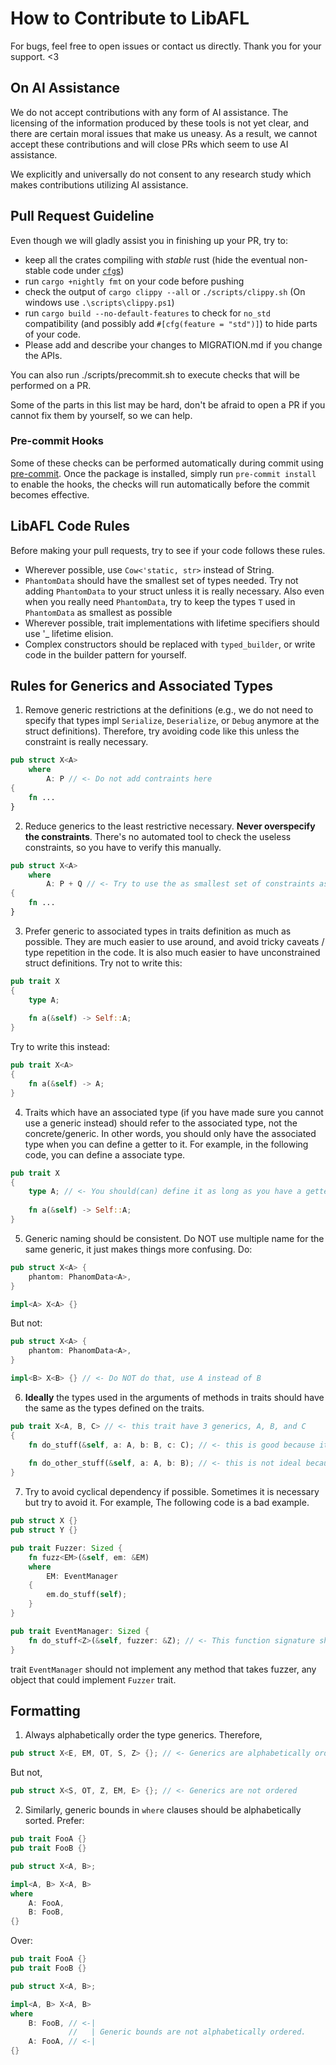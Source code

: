 # How to Contribute to LibAFL

For bugs, feel free to open issues or contact us directly. Thank you for your support. <3

## On AI Assistance

We do not accept contributions with any form of AI assistance.
The licensing of the information produced by these tools is not yet clear, and there are certain moral issues that make us uneasy.
As a result, we cannot accept these contributions and will close PRs which seem to use AI assistance.

We explicitly and universally do not consent to any research study which makes contributions utilizing AI assistance.

## Pull Request Guideline

Even though we will gladly assist you in finishing up your PR, try to:

- keep all the crates compiling with *stable* rust (hide the eventual non-stable code under [`cfg`s](https://github.com/AFLplusplus/LibAFL/blob/main/libafl/build.rs#L26))
- run `cargo +nightly fmt` on your code before pushing
- check the output of `cargo clippy --all` or `./scripts/clippy.sh` (On windows use `.\scripts\clippy.ps1`)
- run `cargo build --no-default-features` to check for `no_std` compatibility (and possibly add `#[cfg(feature = "std")]`) to hide parts of your code.
- Please add and describe your changes to MIGRATION.md if you change the APIs.

You can also run ./scripts/precommit.sh to execute checks that will be performed on a PR.

Some of the parts in this list may be hard, don't be afraid to open a PR if you cannot fix them by yourself, so we can help.

### Pre-commit Hooks

Some of these checks can be performed automatically during commit using [pre-commit](https://pre-commit.com/).
Once the package is installed, simply run `pre-commit install` to enable the hooks, the checks will run automatically before the commit becomes effective.

## LibAFL Code Rules

Before making your pull requests, try to see if your code follows these rules.

- Wherever possible, use `Cow<'static, str>` instead of String.
- `PhantomData` should have the smallest set of types needed. Try not adding `PhantomData` to your struct unless it is really necessary. Also even when you really need `PhantomData`, try to keep the types `T` used in `PhantomData` as smallest as possible
- Wherever possible, trait implementations with lifetime specifiers should use '_ lifetime elision.
- Complex constructors should be replaced with `typed_builder`, or write code in the builder pattern for yourself.

## Rules for Generics and Associated Types

1. Remove generic restrictions at the definitions (e.g., we do not need to specify that types impl `Serialize`, `Deserialize`, or `Debug` anymore at the struct definitions). Therefore, try avoiding code like this unless the constraint is really necessary.

```rust
pub struct X<A> 
    where
        A: P // <- Do not add contraints here
{
    fn ...
}
```

2. Reduce generics to the least restrictive necessary. __Never overspecify the constraints__. There's no automated tool to check the useless constraints, so you have to verify this manually.

```rust
pub struct X<A> 
    where
        A: P + Q // <- Try to use the as smallest set of constraints as possible. If the code still compiles after deleting Q, then remove it. 
{
    fn ...
}
```

3. Prefer generic to associated types in traits definition as much as possible. They are much easier to use around, and avoid tricky caveats / type repetition in the code. It is also much easier to have unconstrained struct definitions.
Try not to write this:

```rust
pub trait X
{
    type A;
    
    fn a(&self) -> Self::A;
}
```

Try to write this instead:

```rust
pub trait X<A>
{
    fn a(&self) -> A;
}
```

4. Traits which have an associated type (if you have made sure you cannot use a generic instead) should refer to the associated type, not the concrete/generic. In other words, you should only have the associated type when you can define a getter to it. For example, in the following code, you can define a associate type.

```rust
pub trait X 
{
    type A; // <- You should(can) define it as long as you have a getter to it.
    
    fn a(&self) -> Self::A;
}
```

5. Generic naming should be consistent. Do NOT use multiple name for the same generic, it just makes things more confusing. Do:

```rust
pub struct X<A> {
    phantom: PhanomData<A>,
}

impl<A> X<A> {}
```

But not:

```rust
pub struct X<A> {
    phantom: PhanomData<A>,
}

impl<B> X<B> {} // <- Do NOT do that, use A instead of B
```

6. __Ideally__ the types used in the arguments of methods in traits should have the same as the types defined on the traits.

```rust
pub trait X<A, B, C> // <- this trait have 3 generics, A, B, and C
{
    fn do_stuff(&self, a: A, b: B, c: C); // <- this is good because it uses all A, B, and C.
    
    fn do_other_stuff(&self, a: A, b: B); // <- this is not ideal because it does not have C.
}
```

7. Try to avoid cyclical dependency if possible. Sometimes it is necessary but try to avoid it. For example, The following code is a bad example.

```rust
pub struct X {}
pub struct Y {}

pub trait Fuzzer: Sized {
    fn fuzz<EM>(&self, em: &EM) 
    where
        EM: EventManager
    {
        em.do_stuff(self);
    }
}

pub trait EventManager: Sized {
    fn do_stuff<Z>(&self, fuzzer: &Z); // <- This function signature should not take fuzzer
}
```

trait `EventManager` should not implement any method that takes fuzzer, any object that could implement `Fuzzer` trait.

## Formatting

1. Always alphabetically order the type generics. Therefore,

```rust
pub struct X<E, EM, OT, S, Z> {}; // <- Generics are alphabetically ordered
```

But not,

```rust
pub struct X<S, OT, Z, EM, E> {}; // <- Generics are not ordered
```

2. Similarly, generic bounds in `where` clauses should be alphabetically sorted.
Prefer:

```rust
pub trait FooA {}
pub trait FooB {}

pub struct X<A, B>;

impl<A, B> X<A, B>
where
    A: FooA,
    B: FooB,
{}
```

Over:

```rust
pub trait FooA {}
pub trait FooB {}

pub struct X<A, B>;

impl<A, B> X<A, B>
where
    B: FooB, // <-|
             //   | Generic bounds are not alphabetically ordered.
    A: FooA, // <-|
{}
```
